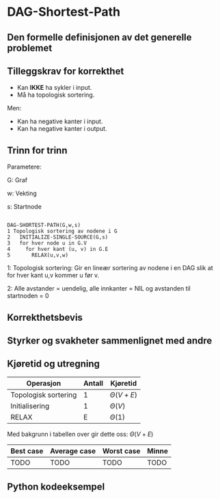# DAG-Shortest-Path
<!-- [J9] Forstå DAG-Shortest-Path -->

<!-- 
1. Kjenne den formelle definisjonen av det generelle problemet den løser
2. Kjenne til eventuelle tilleggskrav den stiller for å være korrekt
3. Vite hvordan den oppfører seg; kunne utføre algoritmen, trinn for trinn!
4. Forstå korrekthetsbeviset; hvordan og hvorfor virker algoritmen egentlig?
5. Kjenne til eventuelle styrker eller svakheter, sammenlignet med andre
6. Kjenne kjøretidene under ulike omstendigheter, og forstå utregningen
-->

## Den formelle definisjonen av det generelle problemet
<!-- Et problem er relasjonen mellom input og output -->

## Tilleggskrav for korrekthet
<!-- Korrekhet: algoritmer virker, gir det svaret den skal -->
<!-- Eks: Binary search må ha en sortert liste -->
- Kan **IKKE** ha sykler i input.
- Må ha topologisk sortering.

Men:

- Kan ha negative kanter i input.
- Kan ha negative kanter i output.

## Trinn for trinn
<!-- Pseudokode med forklaring -->
Parametere:

G: Graf

w: Vekting

s: Startnode

```pseudo

DAG-SHORTEST-PATH(G,w,s)
1 Topologisk sortering av nodene i G
2   INITIALIZE-SINGLE-SOURCE(G,s)
3   for hver node u in G.V
4     for hver kant (u, v) in G.E
5       RELAX(u,v,w)

```

1: Topologisk sortering: Gir en lineær sortering av nodene i en DAG slik at for hver kant u,v kommer u før v.

2: Alle avstander = uendelig, alle innkanter = NIL og avstanden til startnoden = 0

## Korrekthetsbevis

## Styrker og svakheter sammenlignet med andre

## Kjøretid og utregning
<!-- Under ulike omstendigheter -->

Operasjon | Antall | Kjøretid
----------|----------|---------
Topologisk sortering | 1 | $\Theta(V+E)$
Initialisering | 1 | $\Theta(V)$
RELAX | E | $\Theta(1)$

Med bakgrunn i tabellen over gir dette oss: $\Theta(V+E)$

Best case | Average case | Worst case | Minne
---------|----------|---------|---------
 TODO | TODO | TODO | TODO

## Python kodeeksempel
